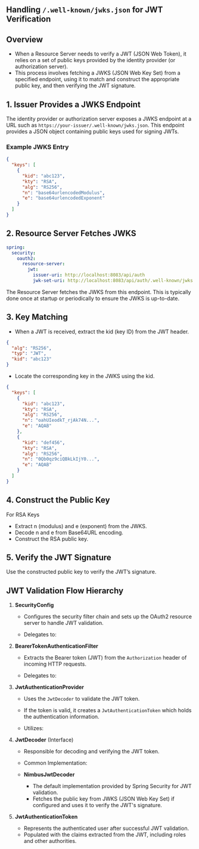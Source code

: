 ## Handling `/.well-known/jwks.json` for JWT Verification

## Overview

* When a Resource Server needs to verify a JWT (JSON Web Token), it relies on a set of public keys provided by the identity provider (or authorization server).
* This process involves fetching a JWKS (JSON Web Key Set) from a specified endpoint, using it to match and construct the appropriate public key, and then verifying the JWT signature.

## 1. Issuer Provides a JWKS Endpoint

The identity provider or authorization server exposes a JWKS endpoint at a URL such as `https://your-issuer/.well-known/jwks.json`. This endpoint provides a JSON object containing public keys used for signing JWTs.

### Example JWKS Entry

```json
{
  "keys": [
    {
      "kid": "abc123",
      "kty": "RSA",
      "alg": "RS256",
      "n": "base64urlencodedModulus",
      "e": "base64urlencodedExponent"
    }
  ]
}
```

## 2. Resource Server Fetches JWKS
```yml
spring:
  security:
    oauth2:
      resource-server:
        jwt:
          issuer-uri: http://localhost:8083/api/auth
          jwk-set-uri: http://localhost:8083/api/auth/.well-known/jwks.json
```
The Resource Server fetches the JWKS from this endpoint. This is typically done once at startup or periodically to ensure the JWKS is up-to-date.

## 3. Key Matching
* When a JWT is received, extract the kid (key ID) from the JWT header.
```json
{
  "alg": "RS256",
  "typ": "JWT",
  "kid": "abc123"
}
```
* Locate the corresponding key in the JWKS using the kid.
```json
{
  "keys": [
    {
      "kid": "abc123",
      "kty": "RSA",
      "alg": "RS256",
      "n": "oahUIeodkT_rjAk74N...",
      "e": "AQAB"
    },
    {
      "kid": "def456",
      "kty": "RSA",
      "alg": "RS256",
      "n": "0Qb0qz9ciQBkLkIjY0...",
      "e": "AQAB"
    }
  ]
}
```

## 4. Construct the Public Key
For RSA Keys
* Extract n (modulus) and e (exponent) from the JWKS.
* Decode n and e from Base64URL encoding.
* Construct the RSA public key.

## 5. Verify the JWT Signature
Use the constructed public key to verify the JWT’s signature.


## JWT Validation Flow Hierarchy

1. **SecurityConfig**
    - Configures the security filter chain and sets up the OAuth2 resource server to handle JWT validation.

    - Delegates to:

2. **BearerTokenAuthenticationFilter**
    - Extracts the Bearer token (JWT) from the `Authorization` header of incoming HTTP requests.

    - Delegates to:

3. **JwtAuthenticationProvider**
    - Uses the `JwtDecoder` to validate the JWT token.
    - If the token is valid, it creates a `JwtAuthenticationToken` which holds the authentication information.

    - Utilizes:

4. **JwtDecoder** (Interface)
    - Responsible for decoding and verifying the JWT token.

    - Common Implementation:

    - **NimbusJwtDecoder**
        - The default implementation provided by Spring Security for JWT validation.
        - Fetches the public key from JWKS (JSON Web Key Set) if configured and uses it to verify the JWT's signature.

5. **JwtAuthenticationToken**
    - Represents the authenticated user after successful JWT validation.
    - Populated with the claims extracted from the JWT, including roles and other authorities.
